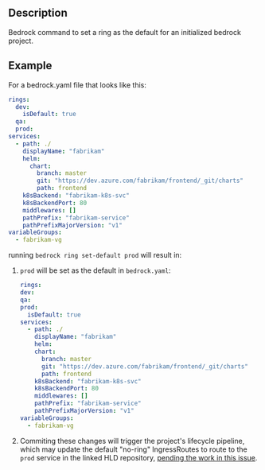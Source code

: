## Description

Bedrock command to set a ring as the default for an initialized bedrock project.

## Example

For a bedrock.yaml file that looks like this:

```yaml
rings:
  dev:
    isDefault: true
  qa:
  prod:
services:
  - path: ./
    displayName: "fabrikam"
    helm:
      chart:
        branch: master
        git: "https://dev.azure.com/fabrikam/frontend/_git/charts"
        path: frontend
    k8sBackend: "fabrikam-k8s-svc"
    k8sBackendPort: 80
    middlewares: []
    pathPrefix: "fabrikam-service"
    pathPrefixMajorVersion: "v1"
variableGroups:
  - fabrikam-vg
```

running `bedrock ring set-default prod` will result in:

1. `prod` will be set as the default in `bedrock.yaml`:

   ```yaml
   rings:
   dev:
   qa:
   prod:
     isDefault: true
   services:
     - path: ./
       displayName: "fabrikam"
       helm:
       chart:
         branch: master
         git: "https://dev.azure.com/fabrikam/frontend/_git/charts"
         path: frontend
       k8sBackend: "fabrikam-k8s-svc"
       k8sBackendPort: 80
       middlewares: []
       pathPrefix: "fabrikam-service"
       pathPrefixMajorVersion: "v1"
   variableGroups:
     - fabrikam-vg
   ```

2. Commiting these changes will trigger the project's lifecycle pipeline, which
   may update the default "no-ring" IngressRoutes to route to the `prod` service
   in the linked HLD repository,
   [pending the work in this issue](https://github.com/microsoft/bedrock/issues/1084).
